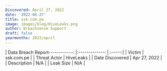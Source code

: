 ```yaml
---
Discovered: April 27, 2022
date: '2022-04-27'
title: ssk.com.pe
image: images/blog/HiveLeaks.png
author: Breachsense Support
draft: false
yearmonths: 2022/april
---
```


| Data Breach Report------------:   |:-------------:    | :-----:|
| Victim    | ssk.com.pe      | 
| Threat Actor    | HiveLeaks      | 
| Date Discovered    | Apr 27, 2022      | 
| Description    | N/A      | 
| Leak Size    | N/A      | 

